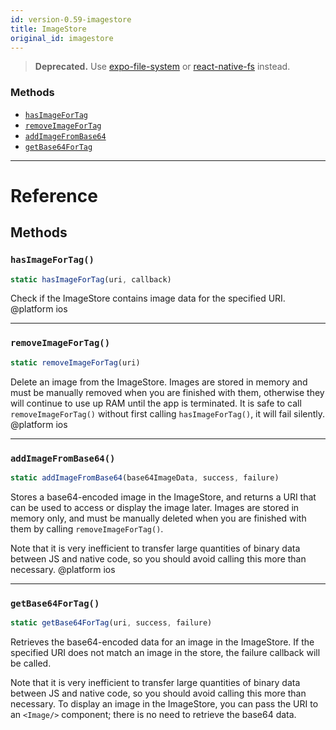 ```yaml
---
id: version-0.59-imagestore
title: ImageStore
original_id: imagestore
---
```


> **Deprecated.** Use [expo-file-system](https://github.com/expo/expo/tree/master/packages/expo-file-system) or [react-native-fs](https://github.com/itinance/react-native-fs) instead.

### Methods

- [`hasImageForTag`](imagestore.md#hasimagefortag)
- [`removeImageForTag`](imagestore.md#removeimagefortag)
- [`addImageFromBase64`](imagestore.md#addimagefrombase64)
- [`getBase64ForTag`](imagestore.md#getbase64fortag)

---

# Reference

## Methods

### `hasImageForTag()`

```jsx
static hasImageForTag(uri, callback)
```

Check if the ImageStore contains image data for the specified URI. @platform ios

---

### `removeImageForTag()`

```jsx
static removeImageForTag(uri)
```

Delete an image from the ImageStore. Images are stored in memory and must be manually removed when you are finished with them, otherwise they will continue to use up RAM until the app is terminated. It is safe to call `removeImageForTag()` without first calling `hasImageForTag()`, it will fail silently. @platform ios

---

### `addImageFromBase64()`

```jsx
static addImageFromBase64(base64ImageData, success, failure)
```

Stores a base64-encoded image in the ImageStore, and returns a URI that can be used to access or display the image later. Images are stored in memory only, and must be manually deleted when you are finished with them by calling `removeImageForTag()`.

Note that it is very inefficient to transfer large quantities of binary data between JS and native code, so you should avoid calling this more than necessary. @platform ios

---

### `getBase64ForTag()`

```jsx
static getBase64ForTag(uri, success, failure)
```

Retrieves the base64-encoded data for an image in the ImageStore. If the specified URI does not match an image in the store, the failure callback will be called.

Note that it is very inefficient to transfer large quantities of binary data between JS and native code, so you should avoid calling this more than necessary. To display an image in the ImageStore, you can pass the URI to an `<Image/>` component; there is no need to retrieve the base64 data.
